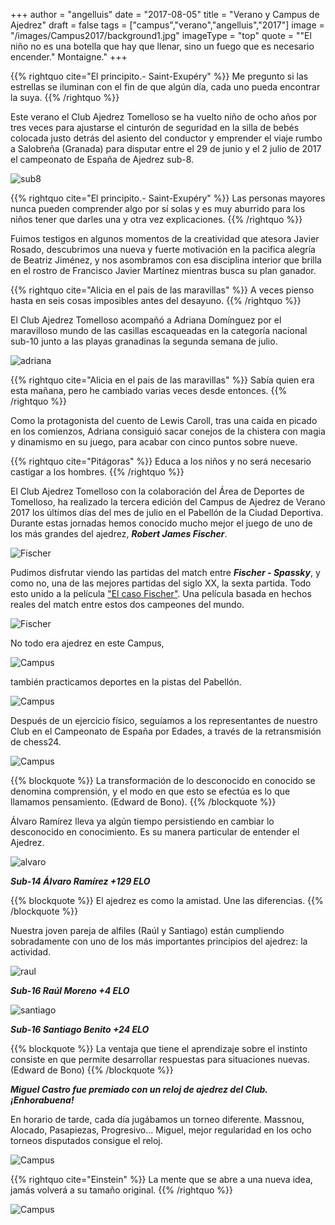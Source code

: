 +++
author = "angelluis"
date = "2017-08-05"
title = "Verano y Campus de Ajedrez"
draft = false
tags = ["campus","verano","angelluis","2017"]
image = "/images/Campus2017/background1.jpg"
imageType = "top"
quote = "\"El niño no es una botella que hay que llenar, sino un fuego que es necesario encender.\" Montaigne."
+++

{{% rightquo cite="El principito.- Saint-Exupéry" %}}
Me pregunto si las estrellas se iluminan con el fin de que algún día, cada uno pueda encontrar la suya.
{{% /rightquo %}}

Este verano el Club Ajedrez Tomelloso se ha vuelto niño de ocho años por tres veces para ajustarse el cinturón de seguridad en la silla de bebés colocada justo detrás del asiento del conductor y emprender el viaje rumbo a Salobreña (Granada) para disputar entre el 29 de junio y el 2 julio de 2017 el campeonato de España de Ajedrez sub-8.

![sub8](/images/Campus2017/espana21.jpg)

{{% rightquo cite="El principito.- Saint-Exupéry" %}}
Las personas mayores nunca pueden comprender algo por sí solas y es muy aburrido para los niños tener que darles una y otra vez explicaciones.
{{% /rightquo %}}

Fuimos testigos en algunos momentos de la creatividad que atesora Javier Rosado, descubrimos una nueva y fuerte motivación en la pacifica alegría de Beatriz Jiménez, y nos asombramos con esa disciplina interior que brilla en el rostro de Francisco Javier Martínez mientras busca su plan ganador.

{{% rightquo cite="Alicia en el pais de las maravillas" %}}
A veces pienso hasta en seis cosas imposibles antes del desayuno.
{{% /rightquo %}}


El Club Ajedrez Tomelloso acompañó a Adriana Domínguez por el maravilloso mundo de las casillas escaqueadas en la categoría nacional sub-10 junto a las playas granadinas la segunda semana de julio.

![adriana](/images/Campus2017/adriana.jpg)

{{% rightquo cite="Alicia en el pais de las maravillas" %}}
Sabía quien era esta mañana, pero he cambiado varias veces desde entonces.
{{% /rightquo %}}


Como la protagonista del cuento de Lewis Caroll, tras una caida en picado en los comienzos, Adriana consiguió sacar conejos de la chistera con magia y dinamismo en su juego, para acabar con cinco puntos sobre nueve.


{{% rightquo cite="Pitágoras" %}}
Educa a los niños y no será necesario castigar a los hombres.
{{% /rightquo %}}

El Club Ajedrez Tomelloso con la colaboración del Área de Deportes de Tomelloso, ha realizado la tercera edición del Campus de Ajedrez de Verano 2017 los últimos días del mes de julio  en el Pabellón de la Ciudad Deportiva.
Durante estas jornadas hemos conocido mucho mejor el juego de uno de los más grandes del ajedrez, ***Robert James Fischer***.

![Fischer](/images/Campus2017/Fischer.jpg)

Pudimos disfrutar viendo las partidas del match entre ***Fischer - Spassky***, y como no, una de las mejores partidas del siglo XX, la sexta partida. Todo esto unido a la película ["El caso Fischer"](https://www.filmaffinity.com/es/film808267.html). Una película basada en hechos reales del match entre estos dos campeones del mundo.

![Fischer](/images/Campus2017/diagram.png)

No todo era ajedrez en este Campus,  

![Campus](/images/Campus2017/image4.jpeg)

también practicamos deportes en la pistas del Pabellón.

![Campus](/images/Campus2017/image3.jpeg)

Después de un ejercicio físico, seguíamos a los representantes de nuestro Club en el Campeonato de España por Edades, a través de la retransmisión de chess24. 

![Campus](/images/Campus2017/campus_image.jpeg)

{{% blockquote %}}
La transformación de lo desconocido en conocido se denomina comprensión, y el modo en que esto se efectúa es lo que llamamos pensamiento. (Edward de Bono).
{{% /blockquote %}}

Álvaro Ramírez lleva ya algún tiempo persistiendo en cambiar lo desconocido en conocimiento. Es su manera particular de entender el Ajedrez.

![alvaro](/images/Campus2017/alvaro.jpg)


***Sub-14  Álvaro Ramírez +129 ELO*** 

{{% blockquote %}}
El ajedrez es como la amistad. Une las diferencias.
{{% /blockquote %}}

Nuestra joven pareja de alfiles (Raúl y Santiago) están cumpliendo sobradamente con uno de los más importantes principios del ajedrez: la actividad.

![raul](/images/Campus2017/raul.jpg) 

***Sub-16 Raúl Moreno +4 ELO***

![santiago](/images/Campus2017/santi.jpg)

***Sub-16 Santiago Benito +24 ELO***

{{% blockquote %}}
La ventaja que tiene el aprendizaje sobre el instinto consiste en que permite desarrollar respuestas para situaciones nuevas. (Edward de Bono)
{{% /blockquote %}}

***Miguel Castro  fue premiado con un reloj de ajedrez del Club. ¡Enhorabuena!***

En horario de tarde, cada día jugábamos un torneo diferente. Massnou, Alocado, Pasapiezas, Progresivo...
Miguel, mejor regularidad en los ocho torneos disputados consigue el reloj.

![Campus](/images/Campus2017/miguel_campus.jpeg)

{{% rightquo cite="Einstein" %}}
La mente que se abre a una nueva idea, jamás volverá a su tamaño original.
{{% /rightquo %}}

![Campus](/images/Campus2017/image.jpeg)